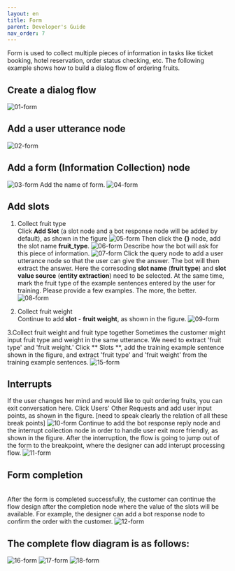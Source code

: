 ```yaml
---
layout: en
title: Form
parent: Developer's Guide
nav_order: 7
---
```


Form is used to collect multiple pieces of information in tasks like ticket booking, hotel reservation, order status checking, etc.  The following example shows how to build a dialog flow of ordering fruits. 

## Create a dialog flow
   ![01-form](/assets/images/tutorial/form/01-form.png)

## Add a user utterance node
   ![02-form](/assets/images/tutorial/form/02-form.png)

## Add a form (Information Collection) node
  ![03-form](/assets/images/tutorial/form/03-form.png)
  Add the name of form.
  ![04-form](/assets/images/tutorial/form/04-form.png)
  
## Add slots
  1. Collect fruit type
    <br/> 
     Click **Add Slot** (a slot node and a bot response node will be added by default), as shown in the figure
     ![05-form](/assets/images/tutorial/form/05-form.png)
     Then click the **{}** node, add the slot name **fruit_type**. 
     ![06-form](/assets/images/tutorial/form/06-form.png)
     Describe how the bot will ask for this piece of information.
     ![07-form](/assets/images/tutorial/form/07-form.png)
     Click the query node to add a user utterance node so that the user can give the answer.  The bot will then extract the answer. Here the corresoding **slot name** (**fruit type**) and **slot value source**  (**entity extraction**) need to be selected.
     At the same time, mark the fruit type of the example sentences entered by the user for training.  Please provide a few examples. The more, the better. 
     ![08-form](/assets/images/tutorial/form/08-form.png)

  2. Collect fruit weight
     <br/>
     Continue to add **slot** - **fruit weight**, as shown in the figure.
     ![09-form](/assets/images/tutorial/form/09-form.png)
  
  3.Collect fruit weight and fruit type together
    Sometimes the customer might input fruit type and weight in the same utterance.  We need to extract 'fruit type' and 'fruit weight.' Click ** Slots **, add the training example sentence shown in the figure, and extract 'fruit type' and 'fruit weight' from the training example sentences.
    ![15-form](/assets/images/tutorial/form/15-form.png)

## Interrupts
If the user changes her mind and would like to quit ordering fruits, you can exit conversation here.  Click Users' Other Requests and add user input points, as shown in the figure.  [need to speak clearly the relation of all these break points]
![10-form](/assets/images/tutorial/form/10-form.png)
Continue to add the bot response reply node and the interrupt collection node in order to handle user exit more friendly, as shown in the figure. After the interruption, the flow is going to jump out of the form to the breakpoint, where the designer can add interupt processing flow. 
![11-form](/assets/images/tutorial/form/11-form.png)

## Form completion 
  <br/>After the form is completed successfully, the customer can continue the flow design after the completion node where the value of the slots will be available.  For example, the designer can add a bot response node to confirm the order with the customer. 
![12-form](/assets/images/tutorial/form/12-form.png)

## The complete flow diagram is as follows:
  ![16-form](/assets/images/tutorial/form/16-form.png)
  ![17-form](/assets/images/tutorial/form/17-form.png)
  ![18-form](/assets/images/tutorial/form/18-form.png)
